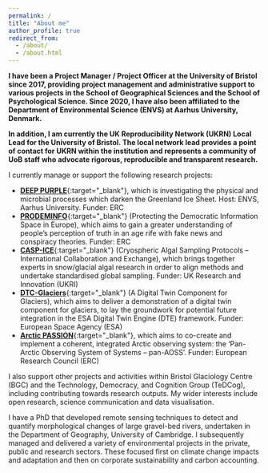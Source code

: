 ```yaml
---
permalink: /
title: "About me"
author_profile: true
redirect_from: 
  - /about/
  - /about.html
---
```


**I have been a Project Manager / Project Officer at the University of Bristol since 2017, providing project management and administrative support to various projects in the School of Geographical Sciences and the School of Psychological Science. Since 2020, I have also been affiliated to the Department of Environmental Science (ENVS) at Aarhus University, Denmark.**

**In addition, I am currently the UK Reproducibility Network (UKRN) Local Lead for the University of Bristol. The local network lead provides a point of contact for UKRN within the institution and represents a community of UoB staff who advocate rigorous, reproducible and transparent research.**

I currently manage or support the following research projects:

- [**DEEP PURPLE**](https://cordis.europa.eu/project/id/856416){:target="_blank"}, which is investigating the physical and microbial processes which darken the Greenland Ice Sheet. Host: ENVS, Aarhus University. Funder: ERC
- [**PRODEMINFO**](https://cordis.europa.eu/project/id/101020961){:target="_blank"} (Protecting the Democratic Information Space in Europe), which aims to gain a greater understanding of people’s perception of truth in an age rife with fake news and conspiracy theories. Funder: ERC
- [**CASP-ICE**](https://gtr.ukri.org/projects?ref=NE%2FY002636%2F1){:target="_blank"} (Cryospheric Algal Sampling Protocols – International Collaboration and Exchange), which brings together experts in snow/glacial algal research in order to align methods and undertake standardised global sampling. Funder: UK Research and Innovation (UKRI)
- [**DTC-Glaciers**](https://dtcglaciers.org/){:target="_blank"} (A Digital Twin Component for Glaciers), which aims to deliver a demonstration of a digital twin component for glaciers, to lay the groundwork for potential future integration in the ESA Digital Twin Engine (DTE) framework. Funder: European Space Agency (ESA)
- [**Arctic PASSION**](https://arcticpassion.eu/){:target="_blank"}, which aims to co-create and implement a coherent, integrated Arctic observing system: the ‘Pan-Arctic Observing System of Systems – pan-AOSS’. Funder: European Research Council (ERC)

I also support other projects and activities within Bristol Glaciology Centre (BGC) and the Technology, Democracy, and Cognition Group (TeDCog), including contributing towards research outputs. My wider interests include open research, science communication and data visualisation.

I have a PhD that developed remote sensing techniques to detect and quantify morphological changes of large gravel-bed rivers, undertaken in the Department of Geography, University of Cambridge. I subsequently managed and delivered a variety of environmental projects in the private, public and research sectors. These focused first on climate change impacts and adaptation and then on corporate sustainability and carbon accounting.
